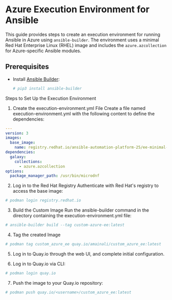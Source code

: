 # Azure Execution Environment for Ansible

This guide provides steps to create an execution environment for running Ansible in Azure using `ansible-builder`. 
The environment uses a minimal Red Hat Enterprise Linux (RHEL) image and includes the `azure.azcollection` for Azure-specific Ansible modules.

## Prerequisites

- Install [Ansible Builder](https://ansible-builder.readthedocs.io/):
  ```bash
  # pip3 install ansible-builder
  ```

Steps to Set Up the Execution Environment

1. Create the execution-environment.yml File
Create a file named execution-environment.yml with the following content to define the dependencies:
```yaml
---
version: 3
images:
  base_image:
    name: registry.redhat.io/ansible-automation-platform-25/ee-minimal-rhel8:latest
dependencies:
  galaxy:
    collections:
      - azure.azcollection
options:
  package_manager_path: /usr/bin/microdnf
```

2. Log in to the Red Hat Registry
Authenticate with Red Hat's registry to access the base image:
```bash
# podman login registry.redhat.io
```
3. Build the Custom Image
Run the ansible-builder command in the directory containing the execution-environment.yml file:
```bash
# ansible-builder build --tag custom-azure-ee:latest
```
4. Tag the created Image
```bash
# podman tag custom_azure_ee quay.io/amainali/custom_azure_ee:latest
```
5. Log in to Quay.io through the web UI, and complete initial configuration.

6. Log in to Quay.io via CLI:
```bash
# podman login quay.io
```
7. Push the image to your Quay.io repository:
```bash
# podman push quay.io/<username>/custom_azure_ee:latest
```
